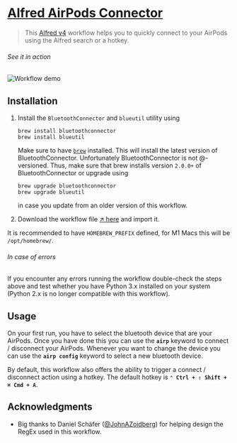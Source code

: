# [Alfred AirPods Connector](https://www.packal.org/workflow/airpods-connector)

> This [Alfred v4](https://www.alfredapp.com/) workflow helps you to quickly connect to your AirPods using the Alfred search or a hotkey.

###### See it in action
![Workflow demo](https://github.com/mariuskiessling/alfred-airpods-connector/raw/master/demo.gif "Workflow demo")

## Installation
1) Install the `BluetoothConnector` and `blueutil` utility using
   ```
   brew install bluetoothconnector
   brew install blueutil
   ```
   Make sure to have [`brew`](https://brew.sh/) installed. This will install the latest version of BluetoothConnector. Unfortunately BluetoothConnector is not @-versioned. Thus, make sure that brew installs version `2.0.0+` of BluetoothConnector or upgrade using
   ```
   brew upgrade bluetoothconnector
   brew upgrade blueutil
   ```
   in case you update from an older version of this workflow.

2) Download the workflow file [↗ here](https://github.com/packal/repository/raw/master/de.mariuskiessling.alfred-airpods-connector/airpods_connector.alfredworkflow) and import it.

It is recommended to have `HOMEBREW_PREFIX` defined, for M1 Macs this will be `/opt/homebrew/`.

###### In case of errors
If you encounter any errors running the workflow double-check the steps above and test whether you have Python 3.x installed on your system (Python 2.x is no longer compatible with this workflow).

## Usage
On your first run, you have to select the bluetooth device that are your AirPods. Once you have done this you can use the **`airp`** keyword to connect / disconnect your AirPods. Whenever you want to change the device you can use the **`airp config`** keyword to select a new bluetooth device.

By default, this workflow also offers the ability to trigger a connect / disconnect action using a hotkey. The default hotkey is **`⌃ Ctrl + ⇧ Shift + ⌘ Cmd + A`**.

## Acknowledgments 
* Big thanks to Daniel Schäfer ([@JohnAZoidberg](https://github.com/JohnAZoidberg)) for helping design the RegEx used in this workflow.
